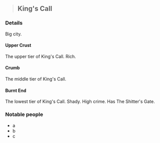 >## King's Call

### Details

Big city.

#### Upper Crust

The upper tier of King's Call. Rich.

#### Crumb

The middle tier of King's Call. 

#### Burnt End

The lowest tier of King's Call. Shady. High crime. Has The Shitter's Gate.

### Notable people
- a
- b
- c

